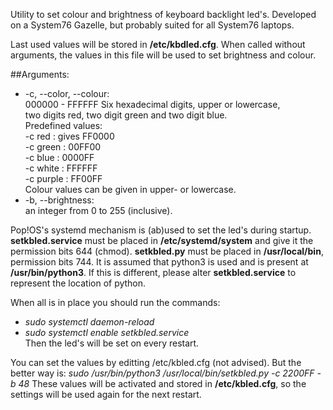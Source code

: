 Utility to set colour and brightness of keyboard backlight led's.
Developed on a System76 Gazelle, but probably suited for all System76 laptops.

Last used values will be stored in **/etc/kbdled.cfg**. When called without
arguments, the values in this file will be used to set brightness and colour.

##Arguments:
- -c, --color, --colour:<br>
    000000 - FFFFFF Six hexadecimal digits, upper or lowercase,<br>
    two digits red, two digit green and two digit blue.<br>
    Predefined values:<br>
    -c red : gives FF0000<br>
    -c green :     00FF00<br>
    -c blue :      0000FF<br>
    -c white :     FFFFFF<br>
    -c purple :    FF00FF<br>
    Colour values can be given in upper- or lowercase.<br>
- -b, --brightness:<br>
    an integer from 0 to 255 (inclusive).

Pop!OS's systemd mechanism is (ab)used to set the led's during startup.
**setkbled.service** must be placed in **/etc/systemd/system** and give it the
permission bits 644 (chmod).
**setkbled.py** must be placed in **/usr/local/bin**, permission bits 744.
It is assumed that python3 is used and is present at **/usr/bin/python3**. If
this is different, please alter **setkbled.service** to represent the location
of python.

When all is in place you should run the commands:<br>
- *sudo systemctl daemon-reload*<br>
- *sudo systemctl enable setkbled.service*<br>
Then the led's will be set on every restart.<br>

You can set the values by editting /etc/kbled.cfg (not advised).
But the better way is:
*sudo /usr/bin/python3 /usr/local/bin/setkbled.py -c 2200FF -b 48*
These values will be activated and stored in **/etc/kbled.cfg**, so the settings
will be used again for the next restart.
